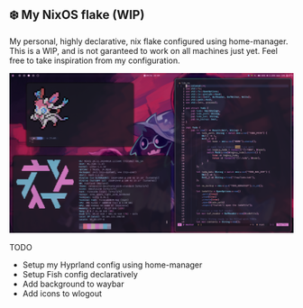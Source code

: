 ## :snowflake: My NixOS flake (WIP)

My personal, highly declarative, nix flake configured using home-manager. This is a WIP, 
and is not garanteed to work on all machines just yet. Feel free to take inspiration from
my configuration.

![RUSTLINGS_CODE](/assets/alpha.png)

TODO
- Setup my Hyprland config using home-manager
- Setup Fish config declaratively
- Add background to waybar
- Add icons to wlogout

